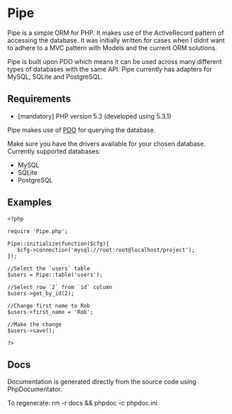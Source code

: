Pipe
====

Pipe is a simple ORM for PHP. It makes use of the ActiveRecord pattern of accessing the database. It was initially written for
cases when I didnt want to adhere to a MVC pattern with Models and the current ORM solutions.

Pipe is built upon PDO which means it can be used across many different types of databases with the same API. Pipe currently
has adapters for MySQL, SQLite and PostgreSQL.

Requirements
------------

* [mandatory] PHP version 5.3 (developed using 5.3.1)

Pipe makes use of [PDO](http://php.net/manual/en/book.pdo.php) for querying the database.

Make sure you have the drivers available for your chosen database. Currently supported databases:

* MySQL
* SQLite
* PostgreSQL

Examples
--------

    <?php
    
    require 'Pipe.php';
    
    Pipe::initialize(function($cfg){
       $cfg->connection('mysql://root:root@localhost/project');
    });
    
    //Select the `users` table
    $users = Pipe::table('users');
    
    //Select row `2` from `id` column
    $users->get_by_id(2);
    
    //Change first name to Rob
    $users->first_name = 'Rob';
    
    //Make the change
    $users->save();
    
    ?>

Docs
----

Documentation is generated directly from the source code using PhpDocumentator.

To regenerate: rm -r docs && phpdoc -c phpdoc.ini


